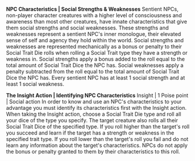 **NPC Characteristics | Social Strengths & Weaknesses**
	Sentient NPCs, non-player character creatures with a higher level of consciousness and awareness than most other creatures, have innate characteristics that give them social strengths and social weaknesses. These strengths and weaknesses represent a sentient NPC's inner monologue, their elevated sense of self and agency they hold within the world. Social strengths and weaknesses are represented mechanically as a bonus or penalty to their Social Trait Die rolls when rolling a Social Trait type they have a strength or weakness in. Social strengths apply a bonus added to the roll equal to the total amount of Social Trait Dice the NPC has. Social weaknesses apply a penalty subtracted from the roll equal to the total amount of Social Trait Dice the NPC has. Every sentient NPC has at least 1 social strength and at least 1 social weakness.

**The Insight Action | Identifying NPC Characteristics**
Insight | 1 Poise point | Social action
	In order to know and use an NPC's characteristics to your advantage you must identify its characteristics first with the Insight action. When taking the Insight action, choose a Social Trait Die type and roll all your dice of the type you specify. The target creature also rolls all their Social Trait Dice of the specified type. If you roll higher than the target's roll you succeed and learn if the target has a strength or weakness in the specified trait type. If you roll lower than the target's roll you fail and do not learn any information about the target's characteristics. NPCs do not apply the bonus or penalty granted to them by their characteristics to this roll.